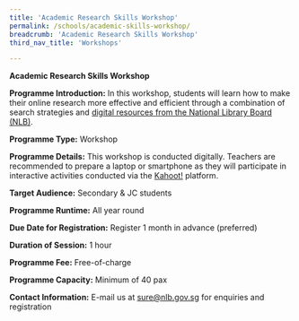 ```yaml
---
title: 'Academic Research Skills Workshop'
permalink: /schools/academic-skills-workshop/
breadcrumb: 'Academic Research Skills Workshop'
third_nav_title: 'Workshops'

---
```


**Academic Research Skills Workshop**

**Programme Introduction:** In this workshop, students will learn how to make their online research more effective and efficient through a combination of search strategies and [digital resources from the National Library Board (NLB)](https://eresources.nlb.gov.sg/main).

**Programme Type:** Workshop

**Programme Details:** This workshop is conducted digitally. Teachers are recommended to prepare a laptop or smartphone as they will participate in interactive activities conducted via the [Kahoot!](https://kahoot.it/) platform. 

**Target Audience:** Secondary & JC students

**Programme Runtime:** All year round

**Due Date for Registration:** Register 1 month in advance (preferred)

**Duration of Session:** 1 hour

**Programme Fee:** Free-of-charge

**Programme Capacity:** Minimum of 40 pax

**Contact Information:** E-mail us at [sure@nlb.gov.sg](mailto:sure@nlb.gov.sg) for enquiries and registration

 